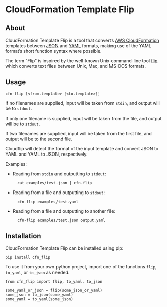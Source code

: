 # CloudFormation Template Flip

## About

CloudFormation Template Flip is a tool that converts [AWS CloudFormation](https://aws.amazon.com/cloudformation/) templates between [JSON](http://json.org/) and [YAML](http://yaml.org) formats, making use of the YAML format’s short function syntax where possible.

The term "Flip" is inspired by the well-known Unix command-line tool [flip](https://ccrma.stanford.edu/~craig/utility/flip/) which converts text files between Unix, Mac, and MS-DOS formats.

## Usage

    cfn-flip [<from.template> [<to.template>]]

If no filenames are supplied, input will be taken from `stdin`, and output will be to `stdout`.

If only one filename is supplied, input will be taken from the file, and output will be to `stdout`.

If two filenames are supplied, input will be taken from the first file, and output will be to the second file.

Cloudflip will detect the format of the input template and convert JSON to YAML and YAML to JSON, respectively.

Examples:

* Reading from `stdin` and outputting to `stdout`:

        cat examples/test.json | cfn-flip

* Reading from a file and outputting to `stdout`:

        cfn-flip examples/test.yaml

* Reading from a file and outputting to another file:

        cfn-flip examples/test.json output.yaml

## Installation

CloudFormation Template Flip can be installed using pip:

    pip install cfn_flip

To use it from your own python project, import one of the functions `flip`, `to_yaml`, or `to_json` as needed.

    from cfn_flip import flip, to_yaml, to_json

    some_yaml_or_json = flip(some_json_or_yaml)
    some_json = to_json(some_yaml)
    some_yaml = to_yaml(some_json)
